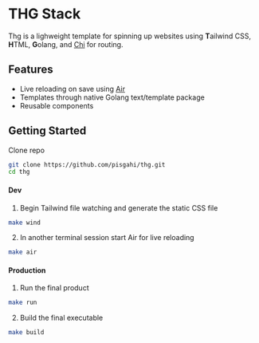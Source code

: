 # THG Stack

Thg is a lighweight template for spinning up websites using <b>T</b>ailwind CSS, <b>H</b>TML, <b>G</b>olang, and [Chi](https://github.com/go-chi/chi) for routing.

## Features
- Live reloading on save using [Air](https://github.com/air-verse/air)
- Templates through native Golang text/template package 
- Reusable components

## Getting Started
Clone repo
```bash
git clone https://github.com/pisgahi/thg.git
cd thg
```

<h4>Dev</h4>

1. Begin Tailwind file watching and generate the static CSS file 
```bash
make wind
```

2. In another terminal session start Air for live reloading
```bash
make air
```

<h4>Production</h4>

1. Run the final product
```bash
make run
```

2. Build the final executable
```bash
make build
```
